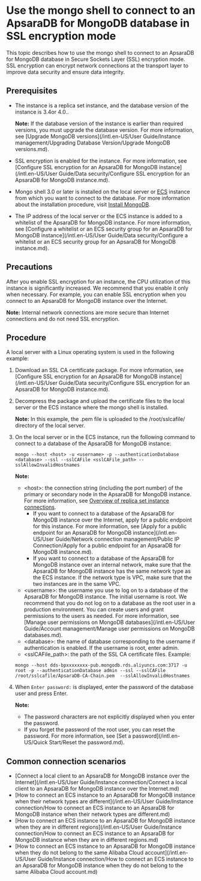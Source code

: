 # Use the mongo shell to connect to an ApsaraDB for MongoDB database in SSL encryption mode

This topic describes how to use the mongo shell to connect to an ApsaraDB for MongoDB database in Secure Sockets Layer \(SSL\) encryption mode. SSL encryption can encrypt network connections at the transport layer to improve data security and ensure data integrity.

## Prerequisites

-   The instance is a replica set instance, and the database version of the instance is 3.4or 4.0..

    **Note:** If the database version of the instance is earlier than required versions, you must upgrade the database version. For more information, see [Upgrade MongoDB versions](/intl.en-US/User Guide/Instance management/Upgrading Database Version/Upgrade MongoDB versions.md).

-   SSL encryption is enabled for the instance. For more information, see [Configure SSL encryption for an ApsaraDB for MongoDB instance](/intl.en-US/User Guide/Data security/Configure SSL encryption for an ApsaraDB for MongoDB instance.md).
-   Mongo shell 3.0 or later is installed on the local server or [ECS](~~25367~~) instance from which you want to connect to the database. For more information about the installation procedure, visit [Install MongoDB](https://docs.mongodb.com/v3.4/installation/).
-   The IP address of the local server or the ECS instance is added to a whitelist of the ApsaraDB for MongoDB instance. For more information, see [Configure a whitelist or an ECS security group for an ApsaraDB for MongoDB instance](/intl.en-US/User Guide/Data security/Configure a whitelist or an ECS security group for an ApsaraDB for MongoDB instance.md).

## Precautions

After you enable SSL encryption for an instance, the CPU utilization of this instance is significantly increased. We recommend that you enable it only when necessary. For example, you can enable SSL encryption when you connect to an ApsaraDB for MongoDB instance over the Internet.

**Note:** Internal network connections are more secure than Internet connections and do not need SSL encryption.

## Procedure

A local server with a Linux operating system is used in the following example:

1.  Download an SSL CA certificate package. For more information, see [Configure SSL encryption for an ApsaraDB for MongoDB instance](/intl.en-US/User Guide/Data security/Configure SSL encryption for an ApsaraDB for MongoDB instance.md).
2.  Decompress the package and upload the certificate files to the local server or the ECS instance where the mongo shell is installed.

    **Note:** In this example, the .pem file is uploaded to the /root/sslcafile/ directory of the local server.

3.  On the local server or in the ECS instance, run the following command to connect to a database of the ApsaraDB for MongoDB instance:

    ```
    mongo --host <host> -u <username> -p --authenticationDatabase <database> --ssl --sslCAFile <sslCAFile_path> --sslAllowInvalidHostnames
    ```

    **Note:**

    -   <host\>: the connection string \(including the port number\) of the primary or secondary node in the ApsaraDB for MongoDB instance. For more information, see [Overview of replica set instance connections]().
        -   If you want to connect to a database of the ApsaraDB for MongoDB instance over the Internet, apply for a public endpoint for this instance. For more information, see [Apply for a public endpoint for an ApsaraDB for MongoDB instance](/intl.en-US/User Guide/Network connection management/Public IP Connection/Apply for a public endpoint for an ApsaraDB for MongoDB instance.md).
        -   If you want to connect to a database of the ApsaraDB for MongoDB instance over an internal network, make sure that the ApsaraDB for MongoDB instance has the same network type as the ECS instance. If the network type is VPC, make sure that the two instances are in the same VPC.
    -   <username\>: the username you use to log on to a database of the ApsaraDB for MongoDB instance. The initial username is root. We recommend that you do not log on to a database as the root user in a production environment. You can create users and grant permissions to the users as needed. For more information, see [Manage user permissions on MongoDB databases](/intl.en-US/User Guide/Account management/Manage user permissions on MongoDB databases.md).
    -   <database\>: the name of database corresponding to the username if authentication is enabled. If the username is root, enter admin.
    -   <sslCAFile\_path\>: the path of the SSL CA certificate files.
    Example:

    ```
    mongo --host dds-bpxxxxxxxx-pub.mongodb.rds.aliyuncs.com:3717 -u root -p --authenticationDatabase admin --ssl --sslCAFile /root/sslcafile/ApsaraDB-CA-Chain.pem  --sslAllowInvalidHostnames
    ```

4.  When `Enter password:` is displayed, enter the password of the database user and press Enter.

    **Note:**

    -   The password characters are not explicitly displayed when you enter the password.
    -   If you forget the password of the root user, you can reset the password. For more information, see [Set a password](/intl.en-US/Quick Start/Reset the password.md).

## Common connection scenarios

-   [Connect a local client to an ApsaraDB for MongoDB instance over the Internet](/intl.en-US/User Guide/Instance connection/Connect a local client to an ApsaraDB for MongoDB instance over the Internet.md)
-   [How to connect an ECS instance to an ApsaraDB for MongoDB instance when their network types are different](/intl.en-US/User Guide/Instance connection/How to connect an ECS instance to an ApsaraDB for MongoDB instance when their network types are different.md)
-   [How to connect an ECS instance to an ApsaraDB for MongoDB instance when they are in different regions](/intl.en-US/User Guide/Instance connection/How to connect an ECS instance to an ApsaraDB for MongoDB instance when they are in different regions.md)
-   [How to connect an ECS instance to an ApsaraDB for MongoDB instance when they do not belong to the same Alibaba Cloud account](/intl.en-US/User Guide/Instance connection/How to connect an ECS instance to an ApsaraDB for MongoDB instance when they do not belong to the same Alibaba Cloud account.md)

